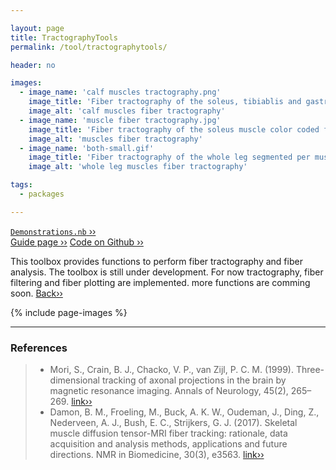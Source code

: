 ```yaml
---

layout: page
title: TractographyTools
permalink: /tool/tractographytools/

header: no

images:
  - image_name: 'calf muscles tractography.png'
    image_title: 'Fiber tractography of the soleus, tibiablis and gastroc muscles, color coded for fiber length.'
    image_alt: 'calf muscles fiber tractography'
  - image_name: 'muscle fiber tractography.jpg'
    image_title: 'Fiber tractography of the soleus muscle color coded for fiber direction.'
    image_alt: 'muscles fiber tractography'
  - image_name: 'both-small.gif'
    image_title: 'Fiber tractography of the whole leg segmented per muscle.'
    image_alt: 'whole leg muscles fiber tractography'

tags: 
  - packages

---
```


[`Demonstrations.nb` ››](/doc/demo/) <br>
[Guide page ››](/assets/htmldoc/html/guide/{{page.title}})
[Code on Github ››](https://github.com/mfroeling/QMRITools/blob/master/QMRITools/Kernel/TractographyTools.wl)

This toolbox provides functions to perform fiber tractography and fiber analysis.
The toolbox is still under development. For now tractography, fiber filtering and fiber plotting
are implemented. more functions are comming soon. [Back››](/tool/)

{% include page-images %}

--------------------------------------------------------------------------

### References

> - Mori, S., Crain, B. J., Chacko, V. P., van Zijl, P. C. M. (1999). Three-dimensional tracking of axonal
projections in the brain by magnetic resonance imaging. Annals of Neurology, 45(2),
265–269. [link››](https://doi.org/https://doi.org/10.1002/1531-8249(199902)45:2<265::AID-ANA21>3.0.CO;2-3)
> - Damon, B. M., Froeling, M., Buck, A. K. W., Oudeman, J., Ding, Z., Nederveen, A. J.,
Bush, E. C., Strijkers, G. J. (2017). Skeletal muscle diffusion tensor-MRI fiber tracking:
rationale, data acquisition and analysis methods, applications and future
directions. NMR in Biomedicine, 30(3), e3563. [link››](https://doi.org/10.1002/nbm.3563)
